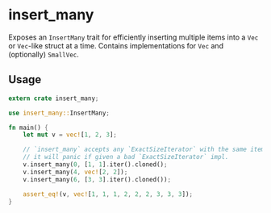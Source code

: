 # insert_many

Exposes an `InsertMany` trait for efficiently inserting multiple items into a `Vec` or `Vec`-like struct at a time.
Contains implementations for `Vec` and (optionally) `SmallVec`.

## Usage

```rust
extern crate insert_many;

use insert_many::InsertMany;

fn main() {
	let mut v = vec![1, 2, 3];

	// `insert_many` accepts any `ExactSizeIterator` with the same item type.
	// it will panic if given a bad `ExactSizeIterator` impl.
	v.insert_many(0, [1, 1].iter().cloned();
	v.insert_many(4, vec![2, 2]);
	v.insert_many(6, [3, 3].iter().cloned());

	assert_eq!(v, vec![1, 1, 1, 2, 2, 2, 3, 3, 3]);
}
```
